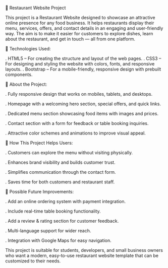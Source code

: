 🍔 Restaurant Website Project

This project is a Restaurant Website designed to showcase an attractive online presence for any food business. It helps restaurants display their menu, services, offers, and contact details in an engaging and user-friendly way. The aim is to make it easier for customers to explore dishes, learn about the restaurant, and get in touch — all from one platform.

🔹 Technologies Used:

  . HTML5 – For creating the structure and layout of the web pages.
  . CSS3 – For designing and styling the website with colors, fonts, and responsive layouts.
  . Bootstrap – For a mobile-friendly, responsive design with prebuilt components.

🔹 About the Project:

  . Fully responsive design that works on mobiles, tablets, and desktops.

  . Homepage with a welcoming hero section, special offers, and quick links.

  . Dedicated menu section showcasing food items with images and prices.

  . Contact section with a form for feedback or table booking inquiries.

  . Attractive color schemes and animations to improve visual appeal.

🔹 How This Project Helps Users:

  . Customers can explore the menu without visiting physically.

  . Enhances brand visibility and builds customer trust.

  . Simplifies communication through the contact form.

  . Saves time for both customers and restaurant staff.

🔹 Possible Future Improvements:

  . Add an online ordering system with payment integration.

  . Include real-time table booking functionality.

  . Add a review & rating section for customer feedback.

  . Multi-language support for wider reach.

  . Integration with Google Maps for easy navigation.

This project is suitable for students, developers, and small business owners who want a modern, easy-to-use restaurant website template that can be customized to their needs.
